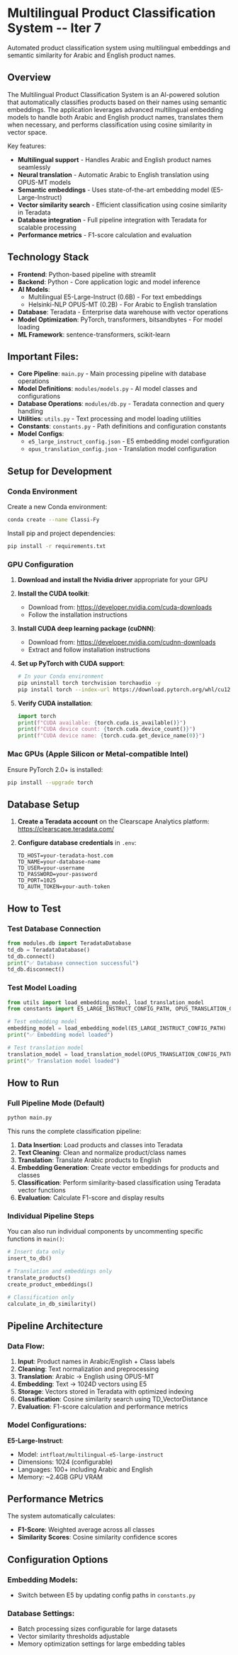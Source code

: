 # Multilingual Product Classification System -- Iter 7
Automated product classification system using multilingual embeddings and semantic similarity for Arabic and English product names.

## Overview
The Multilingual Product Classification System is an AI-powered solution that automatically classifies products based on their names using semantic embeddings. The application leverages advanced multilingual embedding models to handle both Arabic and English product names, translates them when necessary, and performs classification using cosine similarity in vector space.

Key features:
- **Multilingual support** - Handles Arabic and English product names seamlessly
- **Neural translation** - Automatic Arabic to English translation using OPUS-MT models
- **Semantic embeddings** - Uses state-of-the-art embedding model (E5-Large-Instruct)
- **Vector similarity search** - Efficient classification using cosine similarity in Teradata
- **Database integration** - Full pipeline integration with Teradata for scalable processing
- **Performance metrics** - F1-score calculation and evaluation

## Technology Stack
- **Frontend**: Python-based pipeline with streamlit
- **Backend**: Python - Core application logic and model inference
- **AI Models**: 
  - Multilingual E5-Large-Instruct (0.6B) - For text embeddings
  - Helsinki-NLP OPUS-MT (0.2B) - For Arabic to English translation
- **Database**: Teradata - Enterprise data warehouse with vector operations
- **Model Optimization**: PyTorch, transformers, bitsandbytes - For model loading
- **ML Framework**: sentence-transformers, scikit-learn
  
## Important Files:
- **Core Pipeline**: `main.py` - Main processing pipeline with database operations
- **Model Definitions**: `modules/models.py` - AI model classes and configurations
- **Database Operations**: `modules/db.py` - Teradata connection and query handling
- **Utilities**: `utils.py` - Text processing and model loading utilities
- **Constants**: `constants.py` - Path definitions and configuration constants
- **Model Configs**: 
  - `e5_large_instruct_config.json` - E5 embedding model configuration
  - `opus_translation_config.json` - Translation model configuration

## Setup for Development

### Conda Environment
Create a new Conda environment:
```bash
conda create --name Classi-Fy
```

Install pip and project dependencies:
```bash
pip install -r requirements.txt
```

### GPU Configuration
1. **Download and install the Nvidia driver** appropriate for your GPU

2. **Install the CUDA toolkit**:
   - Download from: https://developer.nvidia.com/cuda-downloads
   - Follow the installation instructions

3. **Install CUDA deep learning package (cuDNN)**:
   - Download from: https://developer.nvidia.com/cudnn-downloads
   - Extract and follow installation instructions

4. **Set up PyTorch with CUDA support**:
   ```bash
   # In your Conda environment
   pip uninstall torch torchvision torchaudio -y
   pip install torch --index-url https://download.pytorch.org/whl/cu126
   ```

5. **Verify CUDA installation**:
   ```python
   import torch
   print(f"CUDA available: {torch.cuda.is_available()}")
   print(f"CUDA device count: {torch.cuda.device_count()}")
   print(f"CUDA device name: {torch.cuda.get_device_name(0)}")
   ```

### Mac GPUs (Apple Silicon or Metal-compatible Intel)
Ensure PyTorch 2.0+ is installed:
```bash
pip install --upgrade torch
```

## Database Setup

1. **Create a Teradata account** on the Clearscape Analytics platform: https://clearscape.teradata.com/

2. **Configure database credentials** in `.env`:
   ```env
   TD_HOST=your-teradata-host.com
   TD_NAME=your-database-name
   TD_USER=your-username
   TD_PASSWORD=your-password
   TD_PORT=1025
   TD_AUTH_TOKEN=your-auth-token
   ```

## How to Test

### Test Database Connection
```python
from modules.db import TeradataDatabase
td_db = TeradataDatabase()
td_db.connect()
print("✅ Database connection successful")
td_db.disconnect()
```

### Test Model Loading
```python
from utils import load_embedding_model, load_translation_model
from constants import E5_LARGE_INSTRUCT_CONFIG_PATH, OPUS_TRANSLATION_CONFIG_PATH

# Test embedding model
embedding_model = load_embedding_model(E5_LARGE_INSTRUCT_CONFIG_PATH)
print("✅ Embedding model loaded")

# Test translation model  
translation_model = load_translation_model(OPUS_TRANSLATION_CONFIG_PATH)
print("✅ Translation model loaded")
```

## How to Run

### Full Pipeline Mode (Default)
```python
python main.py
```

This runs the complete classification pipeline:
1. **Data Insertion**: Load products and classes into Teradata
2. **Text Cleaning**: Clean and normalize product/class names
3. **Translation**: Translate Arabic products to English
4. **Embedding Generation**: Create vector embeddings for products and classes
5. **Classification**: Perform similarity-based classification using Teradata vector functions
6. **Evaluation**: Calculate F1-score and display results

### Individual Pipeline Steps

You can also run individual components by uncommenting specific functions in `main()`:

```python
# Insert data only
insert_to_db()

# Translation and embeddings only  
translate_products()
create_product_embeddings()

# Classification only
calculate_in_db_similarity()
```

## Pipeline Architecture

### Data Flow:
1. **Input**: Product names in Arabic/English + Class labels
2. **Cleaning**: Text normalization and preprocessing
3. **Translation**: Arabic → English using OPUS-MT
4. **Embedding**: Text → 1024D vectors using E5
5. **Storage**: Vectors stored in Teradata with optimized indexing
6. **Classification**: Cosine similarity search using TD_VectorDistance
7. **Evaluation**: F1-score calculation and performance metrics

### Model Configurations:

**E5-Large-Instruct**:
- Model: `intfloat/multilingual-e5-large-instruct`
- Dimensions: 1024 (configurable)
- Languages: 100+ including Arabic and English
- Memory: ~2.4GB GPU VRAM


## Performance Metrics

The system automatically calculates:
- **F1-Score**: Weighted average across all classes
- **Similarity Scores**: Cosine similarity confidence scores

## Configuration Options

### Embedding Models:
- Switch between E5 by updating config paths in `constants.py`

### Database Settings:
- Batch processing sizes configurable for large datasets
- Vector similarity thresholds adjustable
- Memory optimization settings for large embedding tables
